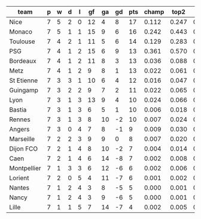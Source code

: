 |    team     | p | w | d | l | gf | ga | gd | pts | champ | top2  | top3  | top4  |  5-7  | bot4  | bot3  | bot2  |
|-------------|---|---|---|---|----|----|----|-----|-------|-------|-------|-------|-------|-------|-------|-------|
| Nice        | 7 | 5 | 2 | 0 | 12 |  4 |  8 |  17 | 0.112 | 0.247 | 0.377 | 0.498 | 0.256 | 0.010 | 0.006 | 0.003|
| Monaco      | 7 | 5 | 1 | 1 | 15 |  9 |  6 |  16 | 0.242 | 0.443 | 0.588 | 0.694 | 0.181 | 0.004 | 0.001 | 0.000|
| Toulouse    | 7 | 4 | 2 | 1 | 11 |  5 |  6 |  14 | 0.129 | 0.283 | 0.419 | 0.542 | 0.241 | 0.007 | 0.004 | 0.002|
| PSG         | 7 | 4 | 1 | 2 | 15 |  6 |  9 |  13 | 0.361 | 0.570 | 0.711 | 0.799 | 0.129 | 0.001 | 0.000 | 0.000|
| Bordeaux    | 7 | 4 | 1 | 2 | 11 |  8 |  3 |  13 | 0.036 | 0.088 | 0.158 | 0.236 | 0.246 | 0.050 | 0.031 | 0.015|
| Metz        | 7 | 4 | 1 | 2 |  9 |  8 |  1 |  13 | 0.022 | 0.061 | 0.115 | 0.185 | 0.236 | 0.067 | 0.041 | 0.021|
| St Etienne  | 7 | 3 | 3 | 1 | 10 |  6 |  4 |  12 | 0.016 | 0.047 | 0.096 | 0.155 | 0.213 | 0.088 | 0.055 | 0.029|
| Guingamp    | 7 | 3 | 2 | 2 |  9 |  7 |  2 |  11 | 0.022 | 0.065 | 0.125 | 0.198 | 0.235 | 0.065 | 0.038 | 0.018|
| Lyon        | 7 | 3 | 1 | 3 | 13 |  9 |  4 |  10 | 0.024 | 0.066 | 0.126 | 0.198 | 0.229 | 0.065 | 0.039 | 0.019|
| Bastia      | 7 | 3 | 1 | 3 |  6 |  5 |  1 |  10 | 0.006 | 0.018 | 0.043 | 0.072 | 0.145 | 0.176 | 0.118 | 0.068|
| Rennes      | 7 | 3 | 1 | 3 |  8 | 10 | -2 |  10 | 0.007 | 0.024 | 0.050 | 0.088 | 0.150 | 0.166 | 0.114 | 0.066|
| Angers      | 7 | 3 | 0 | 4 |  7 |  8 | -1 |   9 | 0.009 | 0.030 | 0.063 | 0.105 | 0.179 | 0.132 | 0.085 | 0.047|
| Marseille   | 7 | 2 | 2 | 3 |  9 |  9 |  0 |   8 | 0.007 | 0.020 | 0.043 | 0.074 | 0.139 | 0.183 | 0.125 | 0.073|
| Dijon FCO   | 7 | 2 | 1 | 4 |  8 | 10 | -2 |   7 | 0.004 | 0.014 | 0.031 | 0.050 | 0.109 | 0.250 | 0.180 | 0.109|
| Caen        | 7 | 2 | 1 | 4 |  6 | 14 | -8 |   7 | 0.002 | 0.008 | 0.020 | 0.035 | 0.088 | 0.301 | 0.216 | 0.138|
| Montpellier | 7 | 1 | 3 | 3 |  6 | 12 | -6 |   6 | 0.002 | 0.006 | 0.015 | 0.030 | 0.077 | 0.328 | 0.240 | 0.155|
| Lorient     | 7 | 2 | 0 | 5 |  4 | 11 | -7 |   6 | 0.001 | 0.002 | 0.005 | 0.011 | 0.038 | 0.499 | 0.395 | 0.280|
| Nantes      | 7 | 1 | 2 | 4 |  3 |  8 | -5 |   5 | 0.000 | 0.001 | 0.003 | 0.006 | 0.026 | 0.577 | 0.478 | 0.349|
| Nancy       | 7 | 1 | 2 | 4 |  3 |  9 | -6 |   5 | 0.000 | 0.001 | 0.003 | 0.005 | 0.023 | 0.624 | 0.524 | 0.404|
| Lille       | 7 | 1 | 1 | 5 |  7 | 14 | -7 |   4 | 0.002 | 0.005 | 0.011 | 0.019 | 0.063 | 0.406 | 0.310 | 0.205|

